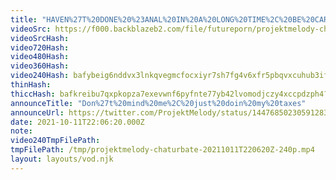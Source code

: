 ```yaml
---
title: "HAVEN%27T%20DONE%20%23ANAL%20IN%20A%20LONG%20TIME%2C%20BE%20CAREFUL%20----%20ALSO%2C%20DEMON%20MGQ%20VID%20DROPS%20TOMORROW"
videoSrc: https://f000.backblazeb2.com/file/futureporn/projektmelody-chaturbate-2021-10-11.mp4
videoSrcHash: 
video720Hash: 
video480Hash: 
video360Hash: 
video240Hash: bafybeig6nddvx3lnkqvegmcfocxiyr7sh7fg4v6xfr5pbqvxcuhub3ifiq?filename=projektmelody-chaturbate-20211011T220620Z-240p.mp4
thinHash: 
thiccHash: bafkreibu7qxpkopza7exevwnf6pyfnte77yb42lvomodjczy4xccpdzph4?filename=20211011T220620Z-thicc.jpg
announceTitle: "Don%27t%20mind%20me%2C%20just%20doin%20my%20taxes"
announceUrl: https://twitter.com/ProjektMelody/status/1447685023059128320
date: 2021-10-11T22:06:20.000Z
note: 
video240TmpFilePath: 
tmpFilePath: /tmp/projektmelody-chaturbate-20211011T220620Z-240p.mp4
layout: layouts/vod.njk
---
```

